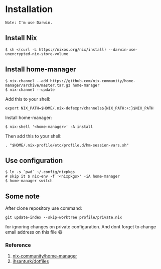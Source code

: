 # Installation

`Note: I'm use Darwin.`

## Install Nix

```shell
$ sh <(curl -L https://nixos.org/nix/install) --darwin-use-unencrypted-nix-store-volume
```

## Install home-manager

```shell
$ nix-channel --add https://github.com/nix-community/home-manager/archive/master.tar.gz home-manager
$ nix-channel --update
```

Add this to your shell:

```shell
export NIX_PATH=$HOME/.nix-defexpr/channels${NIX_PATH:+:}$NIX_PATH
```

Install home-manager:

```shell
$ nix-shell '<home-manager>' -A install
```

Then add this to your shell:

```shell
. "$HOME/.nix-profile/etc/profile.d/hm-session-vars.sh"
```

## Use configuration

```shell
$ ln -s `pwd` ~/.config/nixpkgs
# skip it $ nix-env -f '<nixpkgs>' -iA home-manager
$ home-manager switch
```

## Some note

After clone repository use command:

```shell
git update-index --skip-worktree profile/private.nix
```

for ignoring changes on private configuration. And dont forget to change email address on this file :smile:

### Reference

1. [nix-community/home-manager](https://github.com/nix-community/home-manager)
1. [ihsanturk/dotfiles](https://github.com/ihsanturk/dotfiles)

